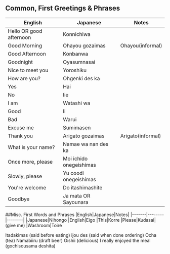 ## Common, First Greetings & Phrases

|English|Japanese|Notes|
|-------|--------|-----|
|Hello OR good afternoon|Konnichiwa
|Good Morning| Ohayou gozaimas|Ohayou(informal)
|Good Afternoon|Konbanwa
|Goodnight|Oyasumnasai
|Nice to meet you|Yoroshiku
|How are you?|Ohgenki des ka
|Yes|Hai
|No|Iie
|I am|Watashi wa
|Good|Ii
|Bad|Warui
|Excuse me|Sumimasen
|Thank you|Arigato gozaimas|Arigato(informal)
|What is your name?|Namae wa nan des ka
|Once more, please|Moi ichido onegeishimas
|Slowly, please| Yu coodi onegeishimas
|You're welcome| Do itashimashite
|Goodbye|Ja mata OR Sayounara

##Misc. First Words and Phrases
|English|Japanese|Notes|
|-------|--------|--------|
|Japanese|Nihongo
|English|Eigo
|This|Korre
|Please|Kudasai|(give me)
|Washroom|Toire



Itadakimas (said before eating)
ijou des (said when done ordering)
Ocha (tea)
Namabiiru (draft beer)
Oishii (delicious)
I really enjoyed the meal (gochisousama deshita)


